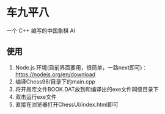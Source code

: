 # 车九平八

一个 C++ 编写的中国象棋 AI

## 使用

1. Node.js 环境(目前界面要用，很简单，一路next即可)：https://nodejs.org/en/download
2. 编译Chess98/目录下的main.cpp
3. 将开局库文件BOOK.DAT放到和编译出的exe文件同级目录下
4. 双击运行exe文件
5. 直接在浏览器打开ChessUI/index.html即可
